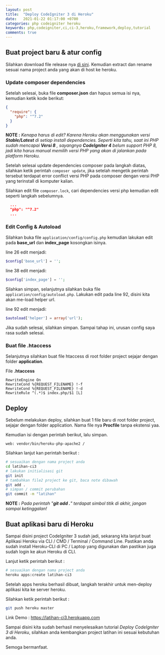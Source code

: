 ```yaml
---
layout: post
title:  "Deploy CodeIgniter 3 di Heroku"
date:   2021-01-22 01:17:00 +0700
categories: php codeigniter heroku
keywords: php,codeigniter,ci,ci-3,heroku,framework,deploy,tutorial
comments: true
---
```


## Buat project baru & atur config

Silahkan download file release nya <a href="https://api.github.com/repos/bcit-ci/CodeIgniter/zipball/3.1.11" target="_blank">di sini</a>. Kemudian extract dan rename sesuai nama project anda yang akan di host ke heroku.


### Update composer dependencies

Setelah selesai, buka file **composer.json** dan hapus semua isi nya, kemudian ketik kode berikut:

```json
{
  "require": {
    "php": "^7.2"
  }
}
```

**NOTE :** _Kenapa harus di edit? Karena Heroku akan menggunakan versi **Stable/Latest** di setiap install dependencies. Seperti kita tahu, saat ini PHP sudah mencapai **Versi 8** , sayangnya **CodeIgniter 4** belum support PHP 8, jadi kita harus manual memilih versi PHP yang akan di jalankan pada platform Heroku._

Setelah selesai update dependencies composer pada langkah diatas, silahkan ketik perintah `composer update`, jika setelah mengetik perintah tersebut terdapat error conflict versi PHP pada composer dengan versi PHP yang terinstall di komputer kalian.

Silahkan edit file `composer.lock`, cari dependencies versi php kemudian edit seperti langkah sebelumnya.

```json
  ...
  "php": "^7.2"
  ...
```

### Edit Config & Autoload

Silahkan buka file `application/config/config.php` kemudian lakukan edit pada **base_url** dan **index_page** kosongkan isinya.

line 26 edit menjadi:

```php
$config['base_url'] = '';
```

line 38 edit menjadi:

```php
$config['index_page'] = '';
```

Silahkan simpan, selanjutnya silahkan buka file `application/config/autoload.php`. Lakukan edit pada line 92, disini kita akan me-load helper url.

line 92 edit menjadi:

```php
$autoload['helper'] = array('url');
```

Jika sudah selesai, silahkan simpan. Sampai tahap ini, urusan config saya rasa sudah selesai.


### Buat file .htaccess

Selanjutnya silahkan buat file htaccess di root folder project sejajar dengan folder **application**.

File **.htaccess**

```
RewriteEngine On
RewriteCond %{REQUEST_FILENAME} !-f
RewriteCond %{REQUEST_FILENAME} !-d
RewriteRule ^(.*)$ index.php/$1 [L]
```

## Deploy

Sebelum melakukan deploy, silahkan buat 1 file baru di root folder project, sejajar dengan folder application. Nama file nya **Procfile** tanpa ekstensi yaa.

Kemudian isi dengan perintah berikut, lalu simpan.

```
web: vendor/bin/heroku-php-apache2 /
```

Silahkan lanjut kan perintah berikut :

```bash
# sesuaikan dengan nama project anda
cd latihan-ci3
# lakukan initialisasi git
git init
# tambahkan file2 project ke git, baca note dibawah
git add .
# simpan / commit perubahan
git commit -m "latihan"
```

**NOTE :** _Pada perintah "**git add .**" terdapat simbol titik di akhir, jangan sampai ketinggalan!_

## Buat aplikasi baru di Heroku

Sampai disini project CodeIgniter 3 sudah jadi, sekarang kita lanjut buat Aplikasi Heroku via CLI / CMD / Terminal / Command Line. Pastikan anda sudah install Heroku-CLI di PC / Laptop yang digunakan dan pastikan juga sudah login ke akun Heroku di CLI.

Lanjut ketik perintah berikut :

```bash
# sesuaikan dengan nama project anda
heroku apps:create latihan-ci3
```

Setelah apps heroku berhasil dibuat, langkah terakhir untuk men-deploy aplikasi kita ke server heroku.

Silahkan ketik perintah berikut :

```bash
git push heroku master
```

Link Demo : <a href="https://latihan-ci3.herokuapp.com" target="_blank">https://latihan-ci3.herokuapp.com</a>

Sampai disini kita sudah berhasil menyelesaikan tutorial _Deploy CodeIgniter 3 di Heroku_, silahkan anda kembangkan project latihan ini sesuai kebutuhan anda.

Semoga bermanfaat.